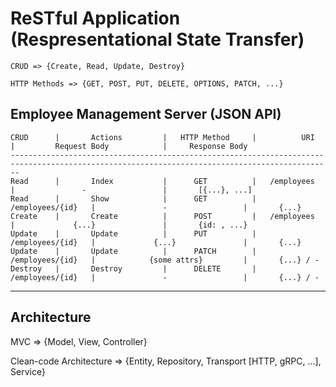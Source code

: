 # ReSTful Application (Respresentational State Transfer)

```
CRUD => {Create, Read, Update, Destroy}

HTTP Methods => {GET, POST, PUT, DELETE, OPTIONS, PATCH, ...}
```

## Employee Management Server (JSON API)

```
CRUD      |       Actions         |   HTTP Method     |          URI        |         Request Body            |     Response Body
----------------------------------------------------------------------------------------------------------------------------------------------
Read      |       Index           |      GET          |   /employees        |               -                 |       [{...}, ...]
Read      |       Show            |      GET          |   /employees/{id}   |               -                 |       {...}
Create    |       Create          |      POST         |   /employees        |             {...}               |       {id: , ...}
Update    |       Update          |      PUT          |   /employees/{id}   |             {...}               |       {...}
Update    |       Update          |      PATCH        |   /employees/{id}   |            {some attrs}         |       {...} / -
Destroy   |       Destroy         |      DELETE       |   /employees/{id}   |               -                 |       {...} / -
```

---

## Architecture

MVC => {Model, View, Controller}

Clean-code Architecture => {Entity, Repository, Transport [HTTP, gRPC, ...], Service}
